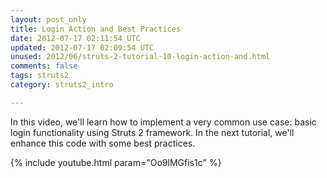 ```yaml
---           
layout: post_only
title: Login Action and Best Practices
date: 2012-07-17 02:11:54 UTC
updated: 2012-07-17 02:09:54 UTC
unused: 2012/06/struts-2-tutorial-10-login-action-and.html
comments: false
tags: struts2
category: struts2_intro

---
```


In this video, we'll learn how to implement a very common use case: basic login functionality using Struts 2 framework. In the next tutorial, we'll enhance this code with some best practices.

{% include youtube.html param="Oo9lMGfis1c" %}